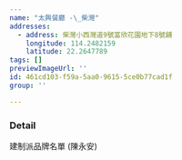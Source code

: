 ```yaml
---
name: "太興餐廳 -\_柴灣"
addresses:
  - address: 柴灣小西灣道9號富欣花園地下8號舖
    longitude: 114.2482159
    latitude: 22.2647789
tags: []
previewImageUrl: ''
id: 461cd103-f59a-5aa0-9615-5ce0b77cad1f
group: ''

---
```

### Detail
建制派品牌名單 (陳永安)
